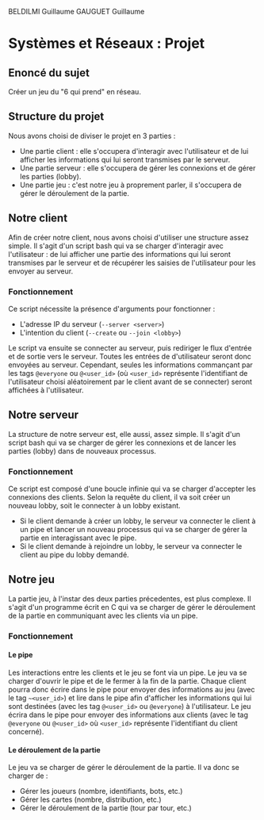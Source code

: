 BELDILMI Guillaume
GAUGUET Guillaume

# Systèmes et Réseaux : Projet

## Enoncé du sujet

Créer un jeu du "6 qui prend" en réseau.

## Structure du projet

Nous avons choisi de diviser le projet en 3 parties :

- Une partie client : elle s'occupera d'interagir avec l'utilisateur et de lui afficher les informations qui lui seront transmises par le serveur.
- Une partie serveur : elle s'occupera de gérer les connexions et de gérer les parties (lobby).
- Une partie jeu : c'est notre jeu à proprement parler, il s'occupera de gérer le déroulement de la partie.

## Notre client

Afin de créer notre client, nous avons choisi d'utiliser une structure assez simple. Il s'agit d'un script bash qui va se charger d'interagir avec l'utilisateur : de lui afficher une partie des informations qui lui seront transmises par le serveur et de récupérer les saisies de l'utilisateur pour les envoyer au serveur.

### Fonctionnement

Ce script nécessite la présence d'arguments pour fonctionner :

- L'adresse IP du serveur (`--server <server>`)
- L'intention du client (`--create` ou `--join <lobby>`)

Le script va ensuite se connecter au serveur, puis rediriger le flux d'entrée et de sortie vers le serveur. Toutes les entrées de d'utilisateur seront donc envoyées au serveur. Cependant, seules les informations commançant par les tags `@everyone` ou `@<user_id>` (où `<user_id>` représente l'identifiant de l'utilisateur choisi aléatoirement par le client avant de se connecter) seront affichées à l'utilisateur.

## Notre serveur

La structure de notre serveur est, elle aussi, assez simple. Il s'agit d'un script bash qui va se charger de gérer les connexions et de lancer les parties (lobby) dans de nouveaux processus.

### Fonctionnement

Ce script est composé d'une boucle infinie qui va se charger d'accepter les connexions des clients. Selon la requête du client, il va soit créer un nouveau lobby, soit le connecter à un lobby existant.

- Si le client demande à créer un lobby, le serveur va connecter le client à un pipe et lancer un nouveau processus qui va se charger de gérer la partie en interagissant avec le pipe.
- Si le client demande à rejoindre un lobby, le serveur va connecter le client au pipe du lobby demandé.

## Notre jeu

La partie jeu, à l'instar des deux parties précedentes, est plus complexe. Il s'agit d'un programme écrit en C qui va se charger de gérer le déroulement de la partie en communiquant avec les clients via un pipe.

### Fonctionnement

#### Le pipe

Les interactions entre les clients et le jeu se font via un pipe. Le jeu va se charger d'ouvrir le pipe et de le fermer à la fin de la partie. Chaque client pourra donc écrire dans le pipe pour envoyer des informations au jeu (avec le tag `~<user_id>`) et lire dans le pipe afin d'afficher les informations qui lui sont destinées (avec les tag `@<user_id>` ou `@everyone`) à l'utilisateur. Le jeu écrira dans le pipe pour envoyer des informations aux clients (avec le tag `@everyone` ou `@<user_id>` où `<user_id>` représente l'identifiant du client concerné).

#### Le déroulement de la partie

Le jeu va se charger de gérer le déroulement de la partie. Il va donc se charger de :

- Gérer les joueurs (nombre, identifiants, bots, etc.)
- Gérer les cartes (nombre, distribution, etc.)
- Gérer le déroulement de la partie (tour par tour, etc.)
